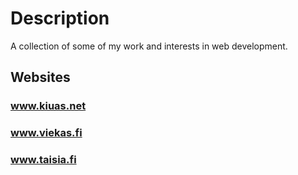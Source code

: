 Description
===========
A collection of some of my work and interests in web development.

Websites
-------

### www.kiuas.net

### www.viekas.fi

### www.taisia.fi

